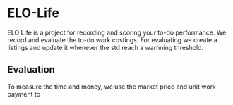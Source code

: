 # ELO-Life

ELO Life is a project for recording and scoring your to-do performance. We record and evaluate the to-do work costings. For evaluating we create a listings and update it whenever the std reach a warnning threshold.

## Evaluation

To measure the time and money, we use the market price and unit work payment to  